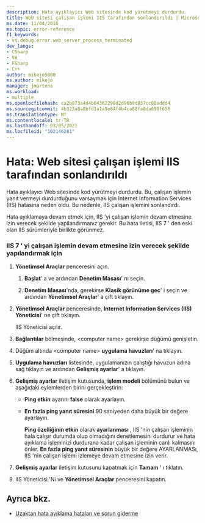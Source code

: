 ```yaml
---
description: Hata ayıklayıcı Web sitesinde kod yürütmeyi durdurdu.
title: Web sitesi çalışan işlemi IIS tarafından sonlandırıldı | Microsoft Docs
ms.date: 11/04/2016
ms.topic: error-reference
f1_keywords:
- vs.debug.error.web_server_process_terminated
dev_langs:
- CSharp
- VB
- FSharp
- C++
author: mikejo5000
ms.author: mikejo
manager: jmartens
ms.workload:
- multiple
ms.openlocfilehash: ca2b873a4d4b04362298d2d96b9d037cc80addd4
ms.sourcegitcommit: 4b323a8a8bfd1a1a9e84f4b4ca88fa8da690f656
ms.translationtype: MT
ms.contentlocale: tr-TR
ms.lasthandoff: 03/05/2021
ms.locfileid: "102146281"
---
```

# <a name="error-web-site-worker-process-has-been-terminated-by-iis"></a>Hata: Web sitesi çalışan işlemi IIS tarafından sonlandırıldı
Hata ayıklayıcı Web sitesinde kod yürütmeyi durdurdu. Bu, çalışan işlemin yanıt vermeyi durdurduğunu varsaymak için Internet Information Services (IIS) hatasına neden oldu. Bu nedenle, IIS çalışan işlemini sonlandırdı.

 Hata ayıklamaya devam etmek için, IIS 'yi çalışan işlemin devam etmesine izin verecek şekilde yapılandırmanız gerekir. Bu hata iletisi, IIS 7 ' den eski olan IIS sürümleriyle birlikte görünmez.

### <a name="to-configure-iis-7-to-allow-the-worker-process-to-continue"></a>IIS 7 ' yi çalışan işlemin devam etmesine izin verecek şekilde yapılandırmak için

1. **Yönetimsel Araçlar** penceresini açın.

   1. **Başlat**' a ve ardından **Denetim Masası**' nı seçin.

   2. **Denetim Masası**'nda, gerekirse **Klasik görünüme geç**' i seçin ve ardından **Yönetimsel Araçlar**' a çift tıklayın.

2. **Yönetimsel Araçlar** penceresinde, **Internet Information Services (IIS) Yöneticisi**' ne çift tıklayın.

    IIS Yöneticisi açılır.

3. **Bağlantılar** bölmesinde, \<computer name> gerekirse düğümü genişletin.

4. Düğüm altında \<computer name> **uygulama havuzları**' na tıklayın.

5. **Uygulama havuzları** listesinde, uygulamanızın çalıştığı havuzun adına sağ tıklayın ve ardından **Gelişmiş ayarlar**' a tıklayın.

6. **Gelişmiş ayarlar** iletişim kutusunda, **işlem modeli** bölümünü bulun ve aşağıdaki eylemlerden birini gerçekleştirin:

   - **Ping etkin** ayarını **false** olarak ayarlayın.

   - **En fazla ping yanıt süresini** 90 saniyeden daha büyük bir değere ayarlayın.

     **Ping özelliğinin etkin** olarak **ayarlanması** , IIS 'nin çalışan işleminin hala çalışır durumda olup olmadığını denetlemesini durdurur ve hata ayıklama işleminizi durdurana kadar çalışan işleminin canlı kalmasını önler. **En fazla ping yanıt süresinin** büyük bir değere AYARLANMASı, IIS 'nin çalışan işlemi izlemeye devam etmesine izin verir.

7. **Gelişmiş ayarlar** iletişim kutusunu kapatmak için **Tamam** ' ı tıklatın.

8. IIS Yöneticisi 'Ni ve **Yönetimsel Araçlar** penceresini kapatın.

## <a name="see-also"></a>Ayrıca bkz.
- [Uzaktan hata ayıklama hataları ve sorun giderme](../debugger/remote-debugging-errors-and-troubleshooting.md)

